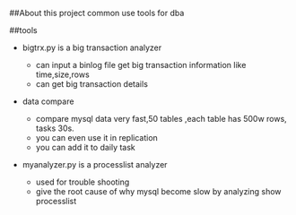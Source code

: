 ##About this project
common use tools for dba

##tools

* bigtrx.py is a big transaction analyzer
    *  can input a binlog file get big transaction information like time,size,rows
    *  can get big transaction details
* data compare
    * compare mysql data very fast,50 tables ,each table has 500w rows, tasks 30s.
    * you can even use it in replication
    * you can add it to daily task

* myanalyzer.py is a processlist analyzer
    *  used for trouble shooting
    *  give the root cause of why mysql become slow by analyzing show processlist
    




